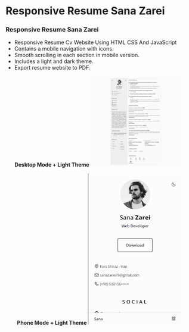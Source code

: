 # Responsive Resume Sana Zarei
### Responsive Resume Sana Zarei

- Responsive Resume Cv Website Using HTML CSS And JavaScript
- Contains a mobile navigation with icons.
- Smooth scrolling in each section in mobile version.
- Includes a light and dark theme.
- Export resume website to PDF.

<p align="center">
    <strong>Desktop Mode + Light Theme</strong>
    <img src="Screenshot/ScreenShot1.jpg" width="50%" alt="Desktop Mode + Light Theme">
</p>
<p align="center">
    <strong>Phone Mode + Light Theme</strong>
    <img src="Screenshot/ScreenShot2.png" width="50%" alt="Phone Mode + Light Theme">
</p>
